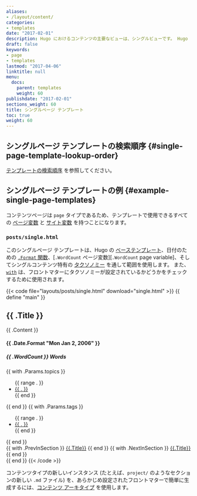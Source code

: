 ```yaml
---
aliases:
- /layout/content/
categories:
- templates
date: "2017-02-01"
description: Hugo におけるコンテンツの主要なビューは、シングルビューです。 Hugo は提供されたすべての Markdown ファイルを、対応する単一のテンプレートでレンダリングします。
draft: false
keywords:
- page
- templates
lastmod: "2017-04-06"
linktitle: null
menu:
  docs:
    parent: templates
    weight: 60
publishdate: "2017-02-01"
sections_weight: 60
title: シングルページ テンプレート
toc: true
weight: 60
---
```


## シングルページ テンプレートの検索順序 {#single-page-template-lookup-order}

[テンプレートの検索順序](/templates/lookup-order/) を参照してください。

## シングルページ テンプレートの例 {#example-single-page-templates}

コンテンツページは `page` タイプであるため、テンプレートで使用できるすべての [ページ変数][pagevars] と [サイト変数][site variables] を持つことになります。

### `posts/single.html`

このシングルページ テンプレートは、Hugo の [ベーステンプレート][base templates]、日付のための [`.Format` 関数][`.Format` function]、[`.WordCount` ページ変数][`.WordCount` page variable]、そしてシングルコンテンツ特有の [タクソノミー][pagetaxonomy] を通して範囲を使用します。 また、[`with`][] は、フロントマターにタクソノミーが設定されているかどうかをチェックするために使用されます。

{{< code file="layouts/posts/single.html" download="single.html" >}}
{{ define "main" }}
<section id="main">
  <h1 id="title">{{ .Title }}</h1>
  <div>
        <article id="content">
           {{ .Content }}
        </article>
  </div>
</section>
<aside id="meta">
    <div>
    <section>
      <h4 id="date"> {{ .Date.Format "Mon Jan 2, 2006" }} </h4>
      <h5 id="wordcount"> {{ .WordCount }} Words </h5>
    </section>
    {{ with .Params.topics }}
    <ul id="topics">
      {{ range . }}
        <li><a href="{{ "topics" | absURL}}{{ . | urlize }}">{{ . }}</a> </li>
      {{ end }}
    </ul>
    {{ end }}
    {{ with .Params.tags }}
    <ul id="tags">
      {{ range . }}
        <li> <a href="{{ "tags" | absURL }}{{ . | urlize }}">{{ . }}</a> </li>
      {{ end }}
    </ul>
    {{ end }}
    </div>
    <div>
        {{ with .PrevInSection }}
          <a class="previous" href="{{.Permalink}}"> {{.Title}}</a>
        {{ end }}
        {{ with .NextInSection }}
          <a class="next" href="{{.Permalink}}"> {{.Title}}</a>
        {{ end }}
    </div>
</aside>
{{ end }}
{{< /code >}}

コンテンツタイプの新しいインスタンス (たとえば、`project/` のようなセクションの新しい `.md` ファイル) を、あらかじめ設定されたフロントマターで簡単に生成するには、[コンテンツ アーキタイプ][archetypes] を使用します。

[archetypes]: /content-management/archetypes/
[base templates]: /templates/base/
[config]: /getting-started/configuration/
[content type]: /content-management/types/
[directory structure]: /getting-started/directory-structure/
[dry]: https://en.wikipedia.org/wiki/Don%27t_repeat_yourself
[`.Format` function]: /functions/format/
[front matter]: /content-management/front-matter/
[pagetaxonomy]: /templates/taxonomy-templates/#display-a-single-piece-of-contents-taxonomies
[pagevars]: /variables/page/
[partials]: /templates/partials/
[section]: /content-management/sections/
[site variables]: /variables/site/
[spf13]: https://spf13.com/
[`with`]: /functions/with/
